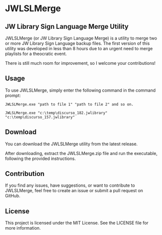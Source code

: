 # JWLSLMerge
## JW Library Sign Language Merge Utility

JWLSLMerge (or JW Library Sign Language Merge) is a utility to merge two or more JW Library Sign Language backup files. The first version of this utility was developed in less than 8 hours due to an urgent need to merge playlists for a theocratic event.

There is still much room for improvement, so I welcome your contributions!

## Usage
To use JWLSLMerge, simply enter the following command in the command prompt:

```
JWLSLMerge.exe "path to file 1" "path to file 2" and so on.
```

```
JWLSLMerge.exe "c:\temp\discurso_182.jwlibrary" "c:\temp\discurso_157.jwlibrary"
```

## Download
You can download the JWLSLMerge utility from the latest release.


After downloading, extract the JWLSLMerge.zip file and run the executable, following the provided instructions.

## Contribution
If you find any issues, have suggestions, or want to contribute to JWLSLMerge, feel free to create an issue or submit a pull request on GitHub.

## License
This project is licensed under the MIT License. See the LICENSE file for more information.
